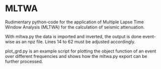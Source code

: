 # MLTWA

Rudimentary python-code for the application of Multiple Lapse Time Window Analysis (MLTWA) for the calculation of seismic attenuation.

With mltwa.py the data is imported and inverted, the output is done event-wise as an npz file. Lines 14 to 62 must be adjusted accordingly.

plot_grd.py is an example script for plotting the object function of an event over different frequencies and shows how the mltwa.py export can be further processed.
